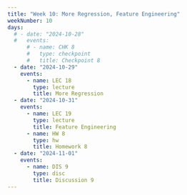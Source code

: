 ```yaml
---
title: "Week 10: More Regression, Feature Engineering"
weekNumber: 10
days:
  # - date: "2024-10-28"
  #   events:
      # - name: CHK 8
      #   type: checkpoint
      #   title: Checkpoint 8
  - date: "2024-10-29"
    events:
      - name: LEC 18
        type: lecture
        title: More Regression
  - date: "2024-10-31"
    events:
      - name: LEC 19
        type: lecture
        title: Feature Engineering
      - name: HW 8
        type: hw
        title: Homework 8
  - date: "2024-11-01"
    events:
      - name: DIS 9
        type: disc
        title: Discussion 9
---
```

